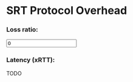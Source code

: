# SRT Protocol Overhead

<script src="https://cdnjs.cloudflare.com/ajax/libs/Chart.js/2.5.0/Chart.min.js"></script>

<!--Plugin CSS file with desired skin-->
<link rel="stylesheet" href="https://cdnjs.cloudflare.com/ajax/libs/ion-rangeslider/2.3.0/css/ion.rangeSlider.min.css"/>
    
<!--jQuery-->
<script src="https://cdnjs.cloudflare.com/ajax/libs/jquery/3.3.1/jquery.min.js"></script>

<!--Plugin JavaScript file-->
<script src="https://cdnjs.cloudflare.com/ajax/libs/ion-rangeslider/2.3.0/js/ion.rangeSlider.min.js"></script>

<canvas id="stacked-area-chart" width="800" height="400"></canvas>

<script type="text/javascript">

function calcOverhead(Mbps, loss_ratio, latency_xrtt) {
  const bps = Mbps * 1000000;
  const MAX_PLD = 1316;
  const DATA_HDR_BYTES = 24;
  const ACK_BYTES = 44;
  const ACKACK_BYTES = 16;
  const NAK_BYTES = 16 + 4;

  const data_pkts      = Math.ceil(bps / (8 * MAX_PLD));
  const data_hdr_bytes = data_pkts * DATA_HDR_BYTES;

  const ack_pkts       = 1000 / 10;   // Every 10 ms
  const ack_bytes      = ack_pkts * ACK_BYTES;
  const ackack_bytes   = ack_pkts * ACKACK_BYTES;

  const lost_pkts      = Math.ceil(data_pkts * loss_ratio);
  const nak_bytes      = lost_pkts * NAK_BYTES;

  // TODO: latency of 1RTT
  const resend_bytes   = lost_pkts * (MAX_PLD + DATA_HDR_BYTES)
  //console.log("Bitrate " + Mbps + " num pkts " + data_pkts + " lost pkts " + lost_pkts + " resend " + resend_bytes);

  return {
    dataHdrBytes: data_hdr_bytes,
    ackBytes: ack_bytes,
    ackackBytes: ackack_bytes,
    nakBytes: nak_bytes,
    resendBytes: resend_bytes
  };
}

function createDataSet(beginMbps, endMbps, stepMbps, lossRatio = 0) {
  let bitrates = [];
  let dataHeaderBits = [];
  let ackBits = [];
  let ackackBits = [];
  let nakBits = [];
  let resendBits = [];

  // _.range([start], stop, [step])
  // _.range(10); // => [0, 1, 2, 3, 4, 5, 6, 7, 8, 9]

  for (let Mbps = beginMbps; Mbps < endMbps; Mbps += stepMbps) {
    //console.log(Mbps);
    //const {dataHdrBits, ackBits, ackackBits, nakBits, resendBits} = calcOverhead(Mbps, 0, 0);
    const {dataHdrBytes, ackBytes, ackackBytes, nakBytes, resendBytes} = calcOverhead(Mbps, lossRatio, 0);
    bitrates.push(Mbps);
    dataHeaderBits.push((8 * dataHdrBytes) / (Mbps * 10000));
    ackBits.push((8 * ackBytes) / (Mbps * 10000));
    ackackBits.push((8 * ackackBytes) / (Mbps * 10000));
    nakBits.push((8 * nakBytes) / (Mbps * 10000));
    resendBits.push((8 * resendBytes) / (Mbps * 10000));
  }
  //console.log(ackackBits)
  return {
    bitratesMbps: bitrates,
    dataHeaderBits: dataHeaderBits,
    ackBits: ackBits,
    ackackBits: ackackBits,
    nakBits: nakBits,
    resendBits: resendBits
  };
}

var ctx = document.getElementById("stacked-area-chart").getContext("2d");

const colors = {
  green: {
    fill: '#e0eadf',
    stroke: '#5eb84d',
  },
  lightBlue: {
    stroke: '#6fccdd',
  },
  darkBlue: {
    fill: '#92bed2',
    stroke: '#3282bf',
  },
  purple: {
    fill: '#8fa8c8',
    stroke: '#75539e',
  },
};

function onLossRatioChanged(value) {
  console.log("New value " + value);
  dataSet = createDataSet(1, 30, 5, value / 100);
  myChart.data.datasets[0].data = dataSet.dataHeaderBits;
  myChart.data.datasets[1].data = dataSet.ackBits;
  myChart.data.datasets[2].data = dataSet.ackackBits;
  myChart.data.datasets[3].data = dataSet.nakBits;
  myChart.data.datasets[4].data = dataSet.resendBits;
  //console.log(myChart.data.datasets);
  myChart.update();
}

const dataPackets = Array.from(new Array(5), (val, i)=> calcOverhead(1+ i * 5, 0, 0) );
var   dataSet = createDataSet(1, 30, 5);
const availableForExisting = [16, 13, 25, 33, 40, 33, 45];
const unavailable = [5, 9, 10, 9, 18, 19, 20];

var myChart = new Chart(ctx, {
  type: 'line',
  data: {
    labels: dataSet.bitratesMbps,
    datasets: [{
      label: "DATA Header Bits",
      fill: true,
      backgroundColor: colors.purple.fill,
      pointBackgroundColor: colors.purple.stroke,
      borderColor: colors.purple.stroke,
      pointHighlightStroke: colors.purple.stroke,
      borderCapStyle: 'butt',
      data: dataSet.dataHeaderBits,
    }, {
      label: "ACK Bits",
      fill: true,
      backgroundColor: colors.darkBlue.fill,
      pointBackgroundColor: colors.darkBlue.stroke,
      borderColor: colors.darkBlue.stroke,
      pointHighlightStroke: colors.darkBlue.stroke,
      borderCapStyle: 'butt',
      data: dataSet.ackBits,
    }, {
      label: "ACKACK Bits",
      fill: true,
      backgroundColor: colors.green.fill,
      pointBackgroundColor: colors.lightBlue.stroke,
      borderColor: colors.lightBlue.stroke,
      pointHighlightStroke: colors.lightBlue.stroke,
      borderCapStyle: 'butt',
      data: dataSet.ackackBits,
     }, {
       label: "NAK Bits",
       fill: true,
       backgroundColor: colors.green.fill,
       pointBackgroundColor: colors.green.stroke,
       borderColor: colors.green.stroke,
       pointHighlightStroke: colors.green.stroke,
       data: dataSet.nakBits,
    }, {
       label: "Resend Bits",
       fill: true,
       backgroundColor: colors.green.fill,
       pointBackgroundColor: colors.green.stroke,
       borderColor: colors.green.stroke,
       pointHighlightStroke: colors.green.stroke,
       data: dataSet.resendBits,
    }]
  },
  options: {
    showAllTooltips: true,
    responsive: false,
    // Can't just just `stacked: true` like the docs say
    scales: {
      yAxes: [{
        stacked: true,
		scaleLabel: {
          display: true,
          labelString: 'Overhead, %'
      }
      }],
	  xAxes: [{
		scaleLabel: {
          display: true,
          labelString: 'Bitrate, Mbps'
      }
      }]
    },
    animation: {
      duration: 750,
    },
  }
});

</script>

<!--input type="range" min="0" max="10" step="1" oninput="onLossRatioChanged(this.value)"--> <!--onchange="onLossRatioChanged(this.value)"-->

<p>
<h3>Loss ratio:</h3>
</p>
<input type="text" class="js-range-slider" name="loss_ratio" value="0"  oninput="onLossRatioChanged(this.value)"/>

<p>
<h3>Latency (xRTT):</h3>
</p>
TODO
    
<script type="text/javascript">
$(".js-range-slider").ionRangeSlider({
        skin: "round",
        grid: true,
        min: 0,
        max: 10,
        step: 1,
        from: 0,
        postfix: " %"
    });
</script>
